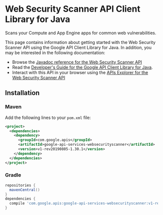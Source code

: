 # Web Security Scanner API Client Library for Java

Scans your Compute and App Engine apps for common web vulnerabilities.

This page contains information about getting started with the Web Security Scanner API
using the Google API Client Library for Java. In addition, you may be interested
in the following documentation:

* Browse the [Javadoc reference for the Web Security Scanner API][javadoc]
* Read the [Developer's Guide for the Google API Client Library for Java][google-api-client].
* Interact with this API in your browser using the [APIs Explorer for the Web Security Scanner API][api-explorer]

## Installation

### Maven

Add the following lines to your `pom.xml` file:

```xml
<project>
  <dependencies>
    <dependency>
      <groupId>com.google.apis</groupId>
      <artifactId>google-api-services-websecurityscanner</artifactId>
      <version>v1-rev20190805-1.30.1</version>
    </dependency>
  </dependencies>
</project>
```

### Gradle

```gradle
repositories {
  mavenCentral()
}
dependencies {
  compile 'com.google.apis:google-api-services-websecurityscanner:v1-rev20190805-1.30.1'
}
```

[javadoc]: https://googleapis.dev/java/google-api-services-websecurityscanner/latest/index.html
[google-api-client]: https://github.com/googleapis/google-api-java-client/
[api-explorer]: https://developers.google.com/apis-explorer/#p/abusiveexperiencereport/v1/

